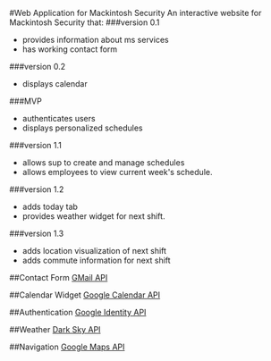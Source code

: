 #Web Application for Mackintosh Security
An interactive website for Mackintosh Security that:
###version 0.1
- provides information about ms services
- has working contact form

###version 0.2
- displays calendar

###MVP
- authenticates users
- displays personalized schedules

###version 1.1
- allows sup to create and manage schedules
- allows employees to view current week's schedule.

###version 1.2
- adds today tab
- provides weather widget for next shift.

###version 1.3
- adds location visualization of next shift
- adds commute information for next shift

##Contact Form
[GMail API](https://developers.google.com/gmail/api/)

##Calendar Widget
[Google Calendar API](https://developers.google.com/google-apps/calendar/overview)

##Authentication
[Google Identity API](https://developers.google.com/identity/sign-in/web/devconsole-project)

##Weather
[Dark Sky API](https://darksky.net/dev/docs)

##Navigation
[Google Maps API](https://developers.google.com/maps/documentation/javascript/tutorial)
